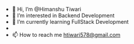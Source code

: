 - 👋 Hi, I’m @Himanshu Tiwari
- 👀 I’m interested in Backend Development
- 🌱 I’m currently learning FullStack Development
- 
- 📫 How to reach me htiwari578@gmail.com

<!---
htiwari578/htiwari578 is a ✨ special ✨ repository because its `README.md` (this file) appears on your GitHub profile.
You can click the Preview link to take a look at your changes.
--->
